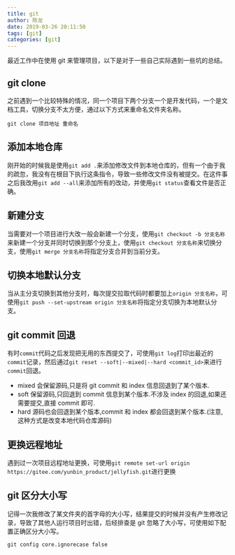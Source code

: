 ```yaml
---
title: git
author: 陈龙
date: 2019-03-26 20:11:50
tags: [git]
categories: [git]
---
```


最近工作中在使用 git 来管理项目，以下是对于一些自己实际遇到一些坑的总结。

## git clone

之前遇到一个比较特殊的情况，同一个项目下两个分支一个是开发代码，一个是文档工具，切换分支不太方便，通过以下方式来重命名文件夹名称。

```shell
git clone 项目地址 重命名
```

## 添加本地仓库

刚开始的时候我是使用`git add .`来添加修改文件到本地仓库的，但有一个由于我的疏忽，我没有在根目下执行这条指令，导致一些修改文件没有被提交。在这件事之后我改用`git add --all`来添加所有的改动，并使用`git status`查看文件是否正确。

## 新建分支

当需要对一个项目进行大改一般会新建一个分支，使用`git checkout -b 分支名称`来新建一个分支并同时切换到那个分支上，使用`git checkout 分支名称`来切换分支，使用`git merge 分支名称`将指定分支合并到当前分支。

## 切换本地默认分支

当从主分支切换到其他分支时，每次提交拉取代码时都要加上`origin 分支名称`，可使用`git push --set-upstream origin 分支名称`将指定分支切换为本地默认分支。

## git commit 回退

有时`commit`代码之后发现把无用的东西提交了，可使用`git log`打印出最近的`commit`记录，然后通过`git reset --soft|--mixed|--hard <commit_id>`来进行`commit`回退。

- mixed 会保留源码,只是将 git commit 和 index 信息回退到了某个版本.
- soft 保留源码,只回退到 commit 信息到某个版本.不涉及 index 的回退,如果还需要提交,直接 commit 即可.
- hard 源码也会回退到某个版本,commit 和 index 都会回退到某个版本.(注意,这种方式是改变本地代码仓库源码)

## 更换远程地址

遇到过一次项目远程地址更换，可使用`git remote set-url origin https://gitee.com/yunbin_product/jellyfish.git`进行更换

## git 区分大小写

记得一次我修改了某文件夹的首字母的大小写，结果提交的时候并没有产生修改记录，导致了其他人运行项目时出错，后经排查是 git 忽略了大小写，可使用如下配置正确区分大小写。

```shell
git config core.ignorecase false
```
